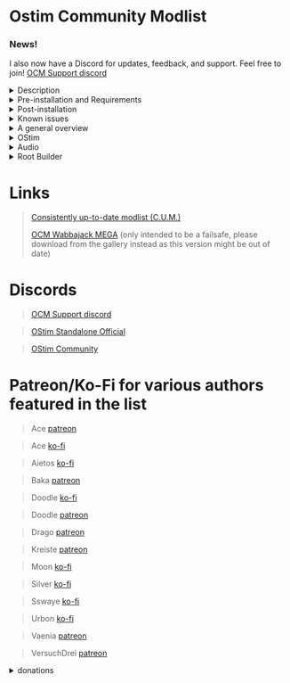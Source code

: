# Ostim Community Modlist

### News!

I also now have a Discord for updates, feedback, and support. Feel free to join! [OCM Support discord](https://discord.gg/MgDsHfmCEF)

<details>
 <summary>Description</summary>

 ### Description

   * What this is

It's a lore friendly and aesthetically pleasing overhaul meant to be as immersive as possible. Featuring mods like At Your Own Pace, JaySerpas various quest expansions, the Simonrim suite, and OStim, this is an attempt at giving a complete roleplaying experience to as many people as possible.
 
  * What this isnt

This is ***not*** pornrim with skimpy armor, public masturebation, and sexually aggressive wolves. It is not a hyperrealistic soulslike with a grueling survival mode and a map size that rivals Daggerfall. It isn't a lore breaking power fantasy where you become a god at level 15. It's also not a Phoenix Flavor based modlist (no disrespect to the authors) with the small addition of OStim.

</details>

<details>
 <summary>Pre-installation and Requirements</summary>
 
 ### Preinstallation
 
 You are required to start with a clean, unmodified, and up to date installation of Skyrim SE/AE through the Steam store. If you are unsure of how to do this, I recommend following GamerPoets guide [here](https://www.youtube.com/watch?v=zQ5uNCKOKmI)

 If you fail to start with a clean installation, the list will most likely not install. 

 The game language also needs to be set to English. I'd assume you can change the localization afterwards but I honestly don't know due to being an ignorant English speaking American. My appologies.
 
 ### Requirements
 
 The only hard requirements to run the modlist are a CPU with AVX2 support and ~300 gigs of storage available.
 
> Recommended min specs for 1080p (Default profile):
> 
> CPU: Ryzen 5 5600/intel i5 11600S
>  
> GPU: RTX 3060 8gb/RX 6600 8gb
>  
> RAM: 16gb ddr4 @2666 mhz
> 
> ~~Basically just generic gaming pc built after 2020~~

 With the above specs, you can expect an average of 50 fps in most exteriors and 60+ interiors with the ENB - High profile
 
 I honeslty don't know what the minimum specs would be. The fps difference can be as high as 40 and as low as 0 in places with a lot of clutter.
 
 ### Previous Versions
 
 If you were using a version prior to the OStim Standalone/Simonrim/Community Shaders update, it is recommended that you start a completely new save (yes this means no falhrim save cleaner or similar tools). If you were using one of the more recent updates, you should be fine with just the clean save procedure. 

 To perform a clean save
 
> 1. Move to a safe area (I prefer Riverwood Trader) and save your game.
>
> 3. Install the newest version of the modlist.
>
> 3. Load your save, it will complain about missing mods, this doesnt matter.
>
> 4. Leave the area you saved in and run around outside for a few minutes, switch cells a couple times, maybe even kill a thing or two
>
> 5. Save your game wherever youre standing and quit
>
> 6. Use [FallrimTools](https://www.nexusmods.com/skyrimspecialedition/mods/5031/) to open your save
>
> 7. Follow the instrution on the FallrimTools page to clean your save
>
> 8. Play the game normally

 </details>
 
 <details>
   <summary>Post-installation</summary>
  
### Profiles

If you are switching between an ENB profile to a CS profile or vice versa, I recommend checking your overwrite and clearing/moving anything that has to do with KiLoader or ENB (usually found in the "root" folder in your overwrite)

### Hotkeys

**Home**: ReShade Menu/Open Animation Replacer GUI. Cycle through them by hitting home multiple times

**F11** dMenu.

**Z** Wheeler. This and the rest of its associated hotkeys can easily be viewed and changed in dMenu

**END**: Community Shaders window (CS profile only)

**Shift + Enter**: ENB Menu (Default profile only)

**Shift + Home**: Improved Camera

**Backspace**: Immersive equipment display

**V**: Step Dodge

**V (double tap)**: Dodge roll

**Shift + Right click**: Power attack

**Left click (hold)**: Continued normal attacks

Appologies to anyone who had trouble reading this. Thankfully, Charlistic has made a fantastic visual representation of the hotkeys that might help some people.


 ![osm-keybinds](https://github.com/ArnoldDP/OStim-Community-Modlist/assets/122011472/edbba7fb-9de9-4ea2-a488-6cd5e77d13c7)

 ### Modifications

 While the list is a fully featured mod list out of the box, I cannot stop anyone from modifying it nor would I really want to.
 
 Simple things like changing the weather/enb or adding armors and spells are just that, simple. I'd be happy to help you with it (provided you *actually need the help*). 
 
 More complex mods like LotD would require more in depth knowledge of building a modlist and I generally won't be able to provide assistence due to the amount of time it would take and my own inexperience with the majority of these mods. 

 </details>
 
 
<details>
  <summary>Known issues</summary>
 
 ### Bugs and Installation Failures
 
  * **Low FPS In Whiterun:** This isn't really a bug, just a side effect of the exterior mods and the density of the grass. I did do a bit of a bandaid fix that aleviates most of the problems, but you might still have some minor frame drops.

 * **Weird Snow Shader in Winter Season:** I'm trying to find a fix for it. If you know anything about this, please DM me at any time.

Please do not hesitate to report any other bugs in the [OCM Support discord](https://discord.gg/MgDsHfmCEF)

If for any reason the Wabbajack installation fails, please DM me

On the off chance that the game doesnt automatically downgrade, you can use [the patcher](https://www.nexusmods.com/skyrimspecialedition/mods/57618)
 
 </details>
 
<details>
  <summary>A general overview</summary>

  This is not a complete list of everything found in the list, just a short overview of some of the major mods. You can find a complete list of the included mods [here](https://loadorderlibrary.com/lists/ostim-community-modlist)
 
 ### Simonrim

This list uses almost the full Simonrim Suite, along with a few other lightweight mods, to make the game feel just a little bit more modern. 

 * Melee

Melee combat is handled by Attack - Distar Experience, along with Blade & Blunt + Valhalla. This introduces things like stamina based combat, injuries, and timed blocking. Dodge - Motion Combat Overhaul is also included because of course it is, who do you think I am?

 * Magic

Dozens of unique new spells have been added to the game to make mage classes feel just a little bit more complete. Gameplay mods such as Sorcerer and Spellsiphon are also included to make magic feel more interactive and flexible.

 * Stealth
 
Stealth had a few changes to make the vanilla thief more interesting. Book of Shadows adds several new systems such as takedowns, smokebombs, and more. Take a Peak is also included, and allows you to simply look through keyholes, maybe you'll see something fun? :^)

 * Survival

Starfrost in conjunction with Campsight make up the bulk of the survival gameplay. When combined with Seasons of Skyrim and a few other small mods included in this list, survival feels like a natural part of the game. If you do not want to play in survival mode, simply turn it off in the gameplay settings menu. 

### UX

Basically just gave it my best attempt to add modern QOL and UI elements.

 * Camera
 
True directional movement and Smoothcam are used to make third person gameplay feel a bit more modern. I included a few smoothcam presets, but theres hundreds that you can download off of Nexus if you dont like the prepackaged ones (or you can just turn off smoothcam in the MCM). First person is handled by Improved Camera. It comes with an optional configuration for clippingless fpv OStim scenes

 * User Interface
 
The vanilla UI has been completely overhauled by several mods. While the UI does come preconfigured, you're more than welcome to modify it. The main mods you'll need to worry about are TrueHUD, MoreHUD, and A Matter of Time.

 * Photo Mode

This adds a fully functional photo mode, inspired by later Bethesda titles. Read more about it [here](https://www.nexusmods.com/skyrimspecialedition/mods/91701)

 * Wheeler and dMenu

[Wheeler](https://www.nexusmods.com/skyrimspecialedition/mods/97345) is the new wheel menu by dTry. It adds an incredibly fast and simple wheel function to the game. The hotkeys do not come preconfigured, but you can change them using [dMenu](https://www.nexusmods.com/skyrimspecialedition/mods/97221). Since these are both incredibly flexible mods, I highly recommend reading both of the mod pages to see what they can do.

### Followers

Followers are a pretty important part of this list. Generally they make the game feel more alive, some of the voiced ones even add their own small questlines and occasional OStim scenes.

 * Nether's Follower Framework

Vanilla followers are handled by Nether's Follower Framework. Please do not import custom voiced followers (unless otherwise stated) into the framework. NFF can be managed in the "follower framework" MCM.

 * Custom Followers

Custom voiced followers are made by some of the most passionate modders you'll ever meet, and are the majority of the list's new quests.

[Auri](https://www.nexusmods.com/skyrimspecialedition/mods/11278) Adorable cannibalistic wood elf girl (Is managed by NFF)

[Lucien](https://www.nexusmods.com/skyrimspecialedition/mods/20035) imperial nerd researching the dwemer

[Remiel](https://www.nexusmods.com/skyrimspecialedition/mods/51874) Breton nerd researching the dwemer

[Inigo](https://www.nexusmods.com/skyrimspecialedition/mods/1461) The smart blue cat. Likes spiders

[Kaidan](https://kaidanmod.com) Everyones favorite himbo.

[Nessa](https://www.nexusmods.com/skyrimspecialedition/mods/77337) I haven't spent a lot of time with her, recommend reading her page

[Gore](https://www.nexusmods.com/skyrimspecialedition/mods/85298?tab=description) Edgy but in a good way, he will defend you with his life

[Caesia](https://www.nexusmods.com/skyrimspecialedition/mods/13389) Haven't spent a lot of time with her either, recommend reading her page

[M'rissi](https://www.nexusmods.com/skyrimspecialedition/mods/9666) Catgirl with a lot of personality

[Taliesin](https://www.nexusmods.com/skyrimspecialedition/mods/93413) A bit fruity, a bit edgy, probably won't try to kill you

[Secunda](https://www.nexusmods.com/skyrimspecialedition/mods/93739) I'd call her a sweetheart but she'd probably resort to autocannibalism

[Bjorn](https://www.nexusmods.com/skyrimspecialedition/mods/91652) The new kid on the block, hates bandits as much as Lydia

[IFD - Lydia](https://www.nexusmods.com/skyrimspecialedition/mods/38473) Hates bandits as much as Bjorn (Is managed by NFF)

[Vayne](https://www.nexusmods.com/skyrimspecialedition/mods/77924) *The* dunmer waifu

[Coralyn](https://www.nexusmods.com/skyrimspecialedition/mods/79669) Another wood elf, but with less cannibalism


 ### The World

 * Towns and Cities

Many of the towns and cities have been expanded on, or overhauled entirely. All of these changes are meant to be lore friendly and simply seak to make the game feel more alive.

 * Random places

Many notable but underwhelming places have been updated to feel a bit more important. Ryn's mods make up the bulk of these changes, but there are a few others thrown in for a bit more flavor.

 * Additions

Several small but unique places from various mods have been added, and while they arent massive new lands with hundreds of quests, they do make our little section of Tamriel feel a bit more lively.

These mods in tandem with Skyrim's Paraglider and the new SkyClimb mod make exploration feel like a brand new experience. Even the most hardened Skyrim veterans will have a whole trove of secrets to uncover if they so choose.

 
 </details>
 
  <details>
  <summary>OStim</summary>
  
  ### OStim
  
   OStim integration was the primary focus of the list and what separates it from other "immersion" focused modlists. There's too much to cover all at once here, so I'll just use a few of my favorites.
 
  * Rift's Rest
 
 A Witcher style brothel located in Riften. There's a few short stories centered around it that you might enjoy. 
 
  * OStim NPCs
 
 Allows NPCs to engage in scenes without your input. You might find some bandits having fun in a cave and you might hear some noises coming from a locked door in your local inn
  
  * OStim Lovers
 
 This is a mod that adds fully voiced romance options to several vanilla NPCs, think of it as a newer Armorous Adventures. It was mainly intended for a female PC, but its 2023 so use it as you see fit

 * Immersive Wenches

A fairly large mod that adds several quests, NPCs, and encounters to the game, all with OStim integration.
 
> OStim and its add-ons are configurable through their respective MCMs, most of them are neatly grouped together and can be found by just typing "O" in the MCM filter.
 
 Remember, OStim isnt just another sex mod, it adds another level of depth and realism to the game.
  
 </details>
 
<details>
 <summary>Audio</summary>

 # Audio

 While this list isn't built to be an auditory experience, everyone likes good audio. 
 
 ### SFX
 
 Every vanilla sound has been improved or changed. A lot of these changes can be subjective, but luckily they can all be easily disabled by scrolling down to the ***Sounds*** seperator in MO2
 
 ### Music
 
 Just like SFX, the vanilla OST has improved clarity and songs from the mods Nyghtfall, Around the Fire, and Still have been added. This kind of stuff is also incredibly subjective, so feel free to disable the three mods and the assicated 
 
 </details>
 
<details>
  <summary>Root Builder</summary>
 
 ### Root builder
 
 This is a MO2 plugin that I use to manage things like ENBs, ReShade, and SKSE.

 Chooey has made an amazing four minute guide on what it is and how to use it.

 https://youtu.be/m3QjdslU_6w?si=dykjTXWlBI-KmH8G&t=108
 
 </details>

# Links

>[Consistently up-to-date modlist (C.U.M.)](https://loadorderlibrary.com/lists/ostim-community-modlist)
>
>[OCM Wabbajack MEGA](https://mega.nz/folder/AP9xRS5I#wPf5HI8FgJOVt9amUoAMVw) (only intended to be a failsafe, please download from the gallery instead as this version might be out of date)

# Discords

>[OCM Support discord](https://discord.gg/MgDsHfmCEF)

>[OStim Standalone Official](https://discord.gg/qEhSpvUc5Z)
 
>[OStim Community](https://discord.gg/ostim)
 
# Patreon/Ko-Fi for various authors featured in the list
 
>Ace [patreon](https://www.patreon.com/skyrimaceanimations)

>Ace [ko-fi](https://ko-fi.com/skyrimaceanimations)
 
>Aietos [ko-fi](https://ko-fi.com/aietos)
 
>Baka [patreon](https://www.patreon.com/BaboFactory)

>Doodle [ko-fi](https://ko-fi.com/doodlez)

>Doodle [patreon](https://www.patreon.com/Doodlezoid)

>Drago [patreon](https://www.patreon.com/DragoAnimations)
 
>Kreiste [patreon](https://www.patreon.com/kreiste)

>Moon [ko-fi](https://ko-fi.com/callmemoon)

>Silver [ko-fi](https://ko-fi.com/silvermilfactory)

>Sswaye [ko-fi](https://ko-fi.com/katsusswaye)
 
>Urbon [ko-fi](https://ko-fi.com/urbon)

>Vaenia [patreon](https://www.patreon.com/Vaenia121)
 
>VersuchDrei [patreon](https://www.patreon.com/VersuchDrei)
 
 <Details>
  <summary>donations</summary>
 
I will not personally accept donations, I simply compiled a list. If one of your mods are featured in the list, just dm me a link to your page and I'll add it. 
  
  </details>
